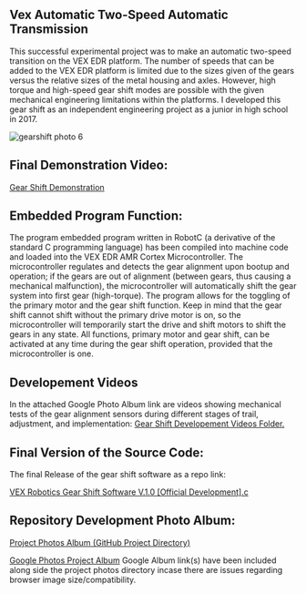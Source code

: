 ## Vex Automatic Two-Speed Automatic Transmission
This successful experimental project was to make an automatic two-speed transition on the VEX EDR platform. The number of speeds that can be added to the VEX EDR platform is limited due to the sizes given of the gears versus the relative sizes of the metal housing and axles. However, high torque and high-speed gear shift modes are possible with the given mechanical engineering limitations within the platforms. I developed this gear shift as an independent engineering project as a junior in high school in 2017.

![gearshift photo 6](https://user-images.githubusercontent.com/100094056/193386797-682124fe-7750-46a4-9b52-05b378f6e941.jpeg)

## Final Demonstration Video:
[Gear Shift Demonstration](https://youtu.be/QJf6NvNYXGw)


## Embedded Program Function:
The program embedded program written in RobotC (a derivative of the standard C programming language) has been compiled into machine code and loaded into the VEX EDR AMR Cortex Microcontroller. The microcontroller regulates and detects the gear alignment upon bootup and operation; if the gears are out of alignment (between gears, thus causing a mechanical malfunction), the microcontroller will automatically shift the gear system into first gear (high-torque). The program allows for the toggling of the primary motor and the gear shift function. Keep in mind that the gear shift cannot shift without the primary drive motor is on, so the microcontroller will temporarily start the drive and shift motors to shift the gears in any state. All functions, primary motor and gear shift, can be activated at any time during the gear shift operation, provided that the microcontroller is one. 

## Developement Videos
In the attached Google Photo Album link are videos showing mechanical tests of the gear alignment sensors during different stages of trail, adjustment, and implementation:
[Gear Shift Developement Videos Folder.](https://photos.app.goo.gl/7Qm319Z7ymNctjct6)

## Final Version of the Source Code:
The final Release of the gear shift software as a repo link:

[VEX Robotics Gear Shift Software V.1.0 [Official Development].c](https://github.com/Austin-Daigle/VexAutomaticGearShift/blob/main/VEX%20Robotics%20Gear%20Shift%20Software%20V.1.0%20%5BOfficial%20Development%5D.c)

## Repository Development Photo Album:
[Project Photos Album (GitHub Project Directory)](https://github.com/Austin-Daigle/VexAutomaticGearShift/tree/main/ProjectPhotos)

[Google Photos Project Album](https://photos.app.goo.gl/tgFzxvXfa6HkvTrv8)
Google Album link(s) have been included along side the project photos directory incase there are issues regarding browser image size/compatibility.

